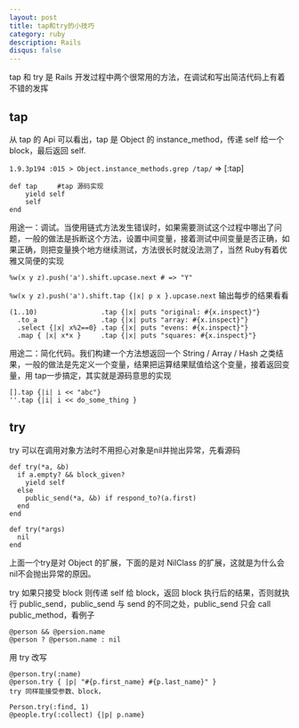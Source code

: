 ```yaml
---
layout: post
title: tap和try的小技巧
category: ruby
description: Rails
disqus: false
---
```


tap 和 try 是 Rails 开发过程中两个很常用的方法，在调试和写出简洁代码上有着不错的发挥

## tap   

从 tap 的 Api 可以看出，tap 是 Object 的 instance_method，传递 self 给一个 block，最后返回 self.   

`1.9.3p194 :015 > Object.instance_methods.grep /tap/`
 => [:tap]   

```
def tap     #tap 源码实现   
    yield self   
    self   
end   
```

用途一：调试。当使用链式方法发生错误时，如果需要测试这个过程中哪出了问题，一般的做法是拆断这个方法，设置中间变量，接着测试中间变量是否正确，如果正确，则把变量换个地方继续测试，方法很长时就没法测了，当然 Ruby有着优雅又简便的实现   

`%w(x y z).push('a').shift.upcase.next # => "Y"`

`%w(x y z).push('a').shift.tap {|x| p x }.upcase.next`
输出每步的结果看看   

```
(1..10)                .tap {|x| puts "original: #{x.inspect}"}   
  .to_a                .tap {|x| puts "array: #{x.inspect}"}   
  .select {|x| x%2==0} .tap {|x| puts "evens: #{x.inspect}"}   
  .map { |x| x*x }     .tap {|x| puts "squares: #{x.inspect}"}   
```

用途二：简化代码。我们构建一个方法想返回一个 String / Array / Hash    之类结果，一般的做法是先定义一个变量，结果把运算结果赋值给这个变量，接着返回变量，用 tap一步搞定，其实就是源码意思的实现   

`[].tap {|i| i << "abc"}`   
`''.tap {|i| i << do_some_thing }`


## try

try 可以在调用对象方法时不用担心对象是nil并抛出异常，先看源码

```
def try(*a, &b)
  if a.empty? && block_given?
    yield self
  else
    public_send(*a, &b) if respond_to?(a.first)
  end
end

def try(*args)
  nil
end
```

上面一个try是对 Object 的扩展，下面的是对 NilClass 的扩展，这就是为什么会nil不会抛出异常的原因。   

try 如果只接受 block 则传递 self 给 block，返回 block 执行后的结果，否则就执行
public_send，public_send 与 send 的不同之处，public_send 只会 call public_method，看例子   

```
@person && @persion.name
@person ? @person.name : nil
```

用 try 改写   

```
@person.try(:name)
@person.try { |p| "#{p.first_name} #{p.last_name}" }
try 同样能接受参数、block，

Person.try(:find, 1)
@people.try(:collect) {|p| p.name}
```
